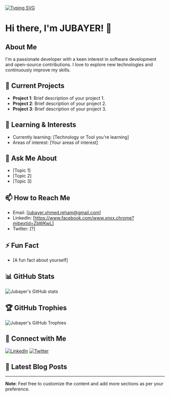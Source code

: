 
<!--
**MOHAMMAD-JUBAYER/MOHAMMAD-JUBAYER** is a ✨ _special_ ✨ repository because its `README.md` (this file) appears on your GitHub profile.

Here are some ideas to get you started:

- 🔭 I’m currently working on ...
- 🌱 I’m currently learning ...
- 👯 I’m looking to collaborate on ...
- 🤔 I’m looking for help with ...
- 💬 Ask me about ...
- 📫 How to reach me: ...
- 😄 Pronouns: ...
- ⚡ Fun fact: ...
-->

[![Typing SVG](https://readme-typing-svg.herokuapp.com?font=Neuton&size=25&color=30FF40&background=000000&center=true&vCenter=true&width=360&height=60&lines=Hello+World%2C+I'm+Mr-Jubayer+Here+🤙;𝙸𝚃'𝚜+𝙽𝙾𝚃+𝙰+𝙹𝚄𝚂𝚃+𝙽𝙰𝙼𝙴+𝙱𝚁𝙾+🥱;𝙸𝚃'𝚜+𝙰+𝙱𝚁𝙰𝙽𝙳+🔥;Respect+Mr.Jubayer+🥀;Thanks+My+All+Friend+🤙+🥰)](https://git.io/typing-svg)


# Hi there, I'm JUBAYER! 👋

## About Me
I'm a passionate developer with a keen interest in software development and open-source contributions. I love to explore new technologies and continuously improve my skills.

## 🔭 Current Projects
- **Project 1**: Brief description of your project 1.
- **Project 2**: Brief description of your project 2.
- **Project 3**: Brief description of your project 3.

## 🌱 Learning & Interests
- Currently learning: [Technology or Tool you're learning]
- Areas of interest: [Your areas of interest]

## 💬 Ask Me About
- [Topic 1]
- [Topic 2]
- [Topic 3]

## 📫 How to Reach Me
- Email: [jubayer.xhmed.reham@gmail.com]
- LinkedIn: [https://www.facebook.com/www.xnxx.chrome?mibextid=ZbWKwL]
- Twitter: [?]

## ⚡ Fun Fact
- [A fun fact about yourself]

## 📊 GitHub Stats
![Jubayer's GitHub stats](https://github-readme-stats.vercel.app/api?username=Jubayer225253&show_icons=true&theme=radical)

## 🏆 GitHub Trophies
![Jubayer's GitHub Trophies](https://github-profile-trophy.vercel.app/?username=Jubayer225253&theme=radical)

## 🔗 Connect with Me
[![LinkedIn](https://img.shields.io/badge/LinkedIn-Connect-blue)]([https://www.facebook.com/www.xnxx.chrome?mibextid=ZbWKwL])
[![Twitter](https://img.shields.io/badge/Twitter-Follow-blue)]([https/www.twitter.com/jubayer.yt])

## 📝 Latest Blog Posts
<!-- BLOG-POST-LIST:START -->
<!-- BLOG-POST-LIST:END -->

---
**Note**: Feel free to customize the content and add more sections as per your preference.
